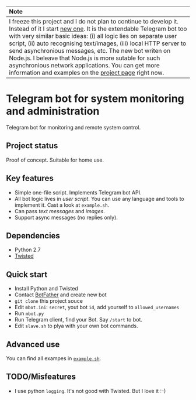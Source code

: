 | Note |
|:-|
| I freeze this project and I do not plan to continue to develop it. Instead of it I start [new one](https://github.com/michurin/instant-bot). It is the extendable Telegram bot too with very similar basic ideas: (i) all logic lies on separate user script, (ii) auto recognising text/images, (iii) local HTTP server to send asynchronious messages, etc. The new bot writen on Node.js. I beleave that Node.js is more sutable for such asynchronious network applications. You can get more information and examples on the [project page](https://github.com/michurin/instant-bot) right now. |

Telegram bot for system monitoring and administration
=====================================================

Telegram bot for monitoring and remote system control.

Project status
--------------

Proof of concept. Suitable for home use.

Key features
------------

* Simple one-file script. Implements Telegram bot API.
* All bot logic lives in *user script*. You can use any language and tools to implement it. Cast a look at `example.sh`.
* Can pass *text messages* and *images*.
* Support async messages (no replies only).

Dependencies
------------

* Python 2.7
* [Twisted](http://twistedmatrix.com/)

Quick start
-----------

* Install Python and Twisted
* Contact [BotFather](https://telegram.me/BotFather) and create new bot
* `git clone` this project souce
* Edit `mbot.ini`: `secret`, yout bot `id`, add yourself to `allowed_usernames`
* Run `mbot.py`
* Run Telegram client, find your Bot. Say `/start` to bot.
* Edit `slave.sh` to plya with your own bot commands.

Advanced use
------------

You can find all exampes in [`example.sh`](example.sh).

TODO/Misfeatures
----------------

* I use python `logging`. It's not good with Twisted. But I love it :-)
